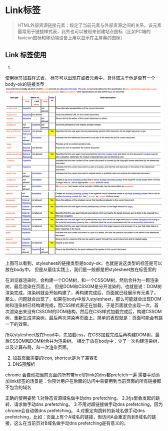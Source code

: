 # Link标签

>HTML外部资源链接元素：规定了当前元素与外部资源之间的关系。该元素最常用于链接样式表，此外也可以被用来创建站点图标（比如PC端的favicon图标和移动端设备上用以显示在主屏幕的图标）

## Link 标签使用

1. <link href="style.css" rel="stylesheet">

使用<link />标签加载样式表， <link />标签可以出现在<head>或者<body>元素中，具体取决于他是否有一个body-ok的链接类型
![body-ok的链接类型](./body-ok1.png)
![body-ok的链接类型](./body-ok2.png)

上图可以看到，stylesheet的链接类型是body-ok，也就是说这类型的<link />标签是可以放在body中。
但是从最佳实践上，我们是一般都是把stylesheet放在<head />标签里的

在浏览器渲染时，会构建一个DOM树，和一个CSSOM树，然后合并为一颗渲染树，最后渲染在页面上。
但是DOM和CSSOM是分开渲染的。也就是说：DOM树渲染完成，渲染树就会开始构建了，再构建完成后，页面就已经展示有元素了。
那么，问题就会出现了，如果在body中放入stylesheet，那么可能就会出现DOM树和渲染树已经构建完成，而CSS样式表还在加载，于是页面就会出现一次，首次渲染出来没有CSSOM的DOM结构，然后在CSS样式加载完成后，构建CSSOM树，重新生成渲染树。最后再次渲染再页面上。简单的表现就是：页面可能会有跳一下的效果。

所以stylesheet放在head中，先加载css，在CSS加载完成后再构建DOM树，最后CSSOM和DOM树合并为渲染树。
相比于放在body中：少了一次构建渲染树，以及计算布局，和一次渲染页面。

2. <link rel="shortcut icon" href="/favicon.ico" /> 加载页面需要的icon, shortcut是为了兼容IE

3. <link rel="dns-prefetch" href="//test.xixi" /> DNS预解析

chrome 会自动把当前页面的所有带href的link的dns都prefetch一遍
需要手动添加link标签的场景是：你预计用户在后面的访问中需要用到当前页面的所有链接都不包含的域名

正确的使用姿势
1.对静态资源域名做手动dns prefetching。
2.对js里会发起的跳转、请求做手动dns prefetching。
3.不用对超链接做手动dns prefetching，因为chrome会自动做dns prefetching。
4.对重定向跳转的新域名做手动dns prefetching，比如：页面上有个A域名的链接，但访问A会重定向到B域名的链接，这么在当前页对B域名做手动dns prefetching是有意义的。